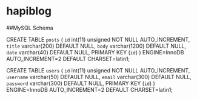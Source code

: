 # hapiblog

##MySQL Schema

CREATE TABLE `posts` (
  `id` int(11) unsigned NOT NULL AUTO_INCREMENT,
  `title` varchar(200) DEFAULT NULL,
  `body` varchar(1200) DEFAULT NULL,
  `date` varchar(40) DEFAULT NULL,
  PRIMARY KEY (`id`)
) ENGINE=InnoDB AUTO_INCREMENT=2 DEFAULT CHARSET=latin1;

CREATE TABLE `users` (
  `id` int(11) unsigned NOT NULL AUTO_INCREMENT,
  `username` varchar(50) DEFAULT NULL,
  `email` varchar(300) DEFAULT NULL,
  `password` varchar(300) DEFAULT NULL,
  PRIMARY KEY (`id`)
) ENGINE=InnoDB AUTO_INCREMENT=2 DEFAULT CHARSET=latin1;